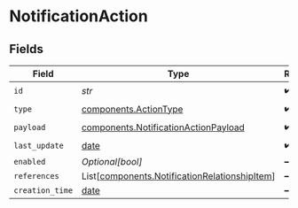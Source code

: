 # NotificationAction


## Fields

| Field                                                                                                    | Type                                                                                                     | Required                                                                                                 | Description                                                                                              | Example                                                                                                  |
| -------------------------------------------------------------------------------------------------------- | -------------------------------------------------------------------------------------------------------- | -------------------------------------------------------------------------------------------------------- | -------------------------------------------------------------------------------------------------------- | -------------------------------------------------------------------------------------------------------- |
| `id`                                                                                                     | *str*                                                                                                    | :heavy_check_mark:                                                                                       | N/A                                                                                                      |                                                                                                          |
| `type`                                                                                                   | [components.ActionType](../../models/components/actiontype.md)                                           | :heavy_check_mark:                                                                                       | N/A                                                                                                      | EMAIL                                                                                                    |
| `payload`                                                                                                | [components.NotificationActionPayload](../../models/components/notificationactionpayload.md)             | :heavy_check_mark:                                                                                       | N/A                                                                                                      |                                                                                                          |
| `last_update`                                                                                            | [date](https://docs.python.org/3/library/datetime.html#date-objects)                                     | :heavy_check_mark:                                                                                       | N/A                                                                                                      |                                                                                                          |
| `enabled`                                                                                                | *Optional[bool]*                                                                                         | :heavy_minus_sign:                                                                                       | N/A                                                                                                      |                                                                                                          |
| `references`                                                                                             | List[[components.NotificationRelationshipItem](../../models/components/notificationrelationshipitem.md)] | :heavy_minus_sign:                                                                                       | N/A                                                                                                      |                                                                                                          |
| `creation_time`                                                                                          | [date](https://docs.python.org/3/library/datetime.html#date-objects)                                     | :heavy_minus_sign:                                                                                       | N/A                                                                                                      |                                                                                                          |